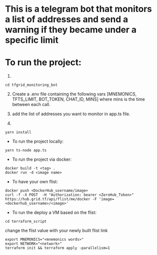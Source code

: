 # This is a telegram bot that monitors a list of addresses and send a warning if they became under a specific limit

# To run the project:
1. 

```
cd tfgrid_monitoring_bot
```

2. Create a .env file containing the following vars [MNEMONICS, TFTS_LIMIT, BOT_TOKEN, CHAT_ID, MINS] where mins is the time between each call.

3. add the list of addresses you want to monitor in app.ts file.

4.

```
yarn install
```

- To run the project locally:
```
yarn ts-node app.ts
```

- To run the project via docker:

```
docker build -t <tag> .
docker run -d <image name>
```
- To have your own flist:

```
docker push <DockerHub_username/image>
curl -f -X POST  -H "Authorization: bearer <ZeroHub_Token>" https://hub.grid.tf/api/flist/me/docker -F 'image=<dockerhub_username>/<image>'
```
- To run the deploy a VM based on the flist:

```
cd terraform_script
```
change the flist value with your newly built flist link

```
export MNEMONICS="<mnemonics words>"
export NETWORK="<network>"
terraform init && terraform apply -parallelism=1
```
